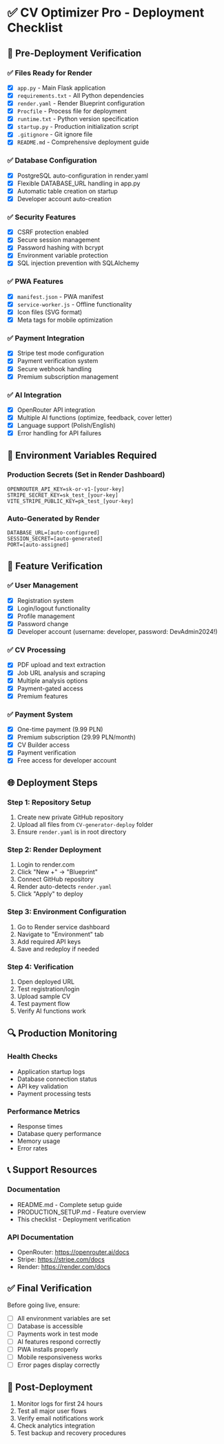 # ✅ CV Optimizer Pro - Deployment Checklist

## 🚀 Pre-Deployment Verification

### ✅ Files Ready for Render
- [x] `app.py` - Main Flask application
- [x] `requirements.txt` - All Python dependencies
- [x] `render.yaml` - Render Blueprint configuration
- [x] `Procfile` - Process file for deployment
- [x] `runtime.txt` - Python version specification
- [x] `startup.py` - Production initialization script
- [x] `.gitignore` - Git ignore file
- [x] `README.md` - Comprehensive deployment guide

### ✅ Database Configuration
- [x] PostgreSQL auto-configuration in render.yaml
- [x] Flexible DATABASE_URL handling in app.py
- [x] Automatic table creation on startup
- [x] Developer account auto-creation

### ✅ Security Features
- [x] CSRF protection enabled
- [x] Secure session management
- [x] Password hashing with bcrypt
- [x] Environment variable protection
- [x] SQL injection prevention with SQLAlchemy

### ✅ PWA Features
- [x] `manifest.json` - PWA manifest
- [x] `service-worker.js` - Offline functionality
- [x] Icon files (SVG format)
- [x] Meta tags for mobile optimization

### ✅ Payment Integration
- [x] Stripe test mode configuration
- [x] Payment verification system
- [x] Secure webhook handling
- [x] Premium subscription management

### ✅ AI Integration
- [x] OpenRouter API integration
- [x] Multiple AI functions (optimize, feedback, cover letter)
- [x] Language support (Polish/English)
- [x] Error handling for API failures

## 🔧 Environment Variables Required

### Production Secrets (Set in Render Dashboard)
```env
OPENROUTER_API_KEY=sk-or-v1-[your-key]
STRIPE_SECRET_KEY=sk_test_[your-key]
VITE_STRIPE_PUBLIC_KEY=pk_test_[your-key]
```

### Auto-Generated by Render
```env
DATABASE_URL=[auto-configured]
SESSION_SECRET=[auto-generated]
PORT=[auto-assigned]
```

## 📱 Feature Verification

### ✅ User Management
- [x] Registration system
- [x] Login/logout functionality
- [x] Profile management
- [x] Password change
- [x] Developer account (username: developer, password: DevAdmin2024!)

### ✅ CV Processing
- [x] PDF upload and text extraction
- [x] Job URL analysis and scraping
- [x] Multiple analysis options
- [x] Payment-gated access
- [x] Premium features

### ✅ Payment System
- [x] One-time payment (9.99 PLN)
- [x] Premium subscription (29.99 PLN/month)
- [x] CV Builder access
- [x] Payment verification
- [x] Free access for developer account

## 🌐 Deployment Steps

### Step 1: Repository Setup
1. Create new private GitHub repository
2. Upload all files from `CV-generator-deploy` folder
3. Ensure `render.yaml` is in root directory

### Step 2: Render Deployment
1. Login to render.com
2. Click "New +" → "Blueprint"
3. Connect GitHub repository
4. Render auto-detects `render.yaml`
5. Click "Apply" to deploy

### Step 3: Environment Configuration
1. Go to Render service dashboard
2. Navigate to "Environment" tab
3. Add required API keys
4. Save and redeploy if needed

### Step 4: Verification
1. Open deployed URL
2. Test registration/login
3. Upload sample CV
4. Test payment flow
5. Verify AI functions work

## 🔍 Production Monitoring

### Health Checks
- Application startup logs
- Database connection status
- API key validation
- Payment processing tests

### Performance Metrics
- Response times
- Database query performance
- Memory usage
- Error rates

## 📞 Support Resources

### Documentation
- README.md - Complete setup guide
- PRODUCTION_SETUP.md - Feature overview
- This checklist - Deployment verification

### API Documentation
- OpenRouter: https://openrouter.ai/docs
- Stripe: https://stripe.com/docs
- Render: https://render.com/docs

## ✅ Final Verification

Before going live, ensure:
- [ ] All environment variables are set
- [ ] Database is accessible
- [ ] Payments work in test mode
- [ ] AI features respond correctly
- [ ] PWA installs properly
- [ ] Mobile responsiveness works
- [ ] Error pages display correctly

## 🎯 Post-Deployment

1. Monitor logs for first 24 hours
2. Test all major user flows
3. Verify email notifications work
4. Check analytics integration
5. Test backup and recovery procedures